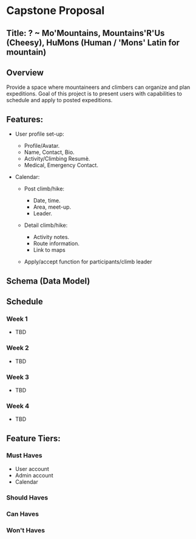 # Capstone Proposal

## Title: ? ~ Mo'Mountains, Mountains'R'Us (Cheesy), HuMons (Human / 'Mons' Latin for mountain)

## Overview
Provide a space where mountaineers and climbers can organize and plan expeditions. Goal of this project is to present users with capabilities to schedule and apply to posted expeditions.

## Features:

* User profile set-up:
    
    * Profile/Avatar. 
    * Name, Contact, Bio.
    * Activity/Climbing Resumè.
    * Medical, Emergency Contact.

* Calendar:
    
    * Post climb/hike:
        * Date, time.
        * Area, meet-up.
        * Leader.
    
    * Detail climb/hike:
        * Activity notes.
        * Route information.
        * Link to maps
    
    * Apply/accept function for participants/climb leader

## Schema (Data Model)

## Schedule

### Week 1

* TBD

### Week 2

* TBD

### Week 3

* TBD

### Week 4

* TBD

## Feature Tiers:

### Must Haves

* User account
* Admin account
* Calendar

### Should Haves

### Can Haves

### Won't Haves